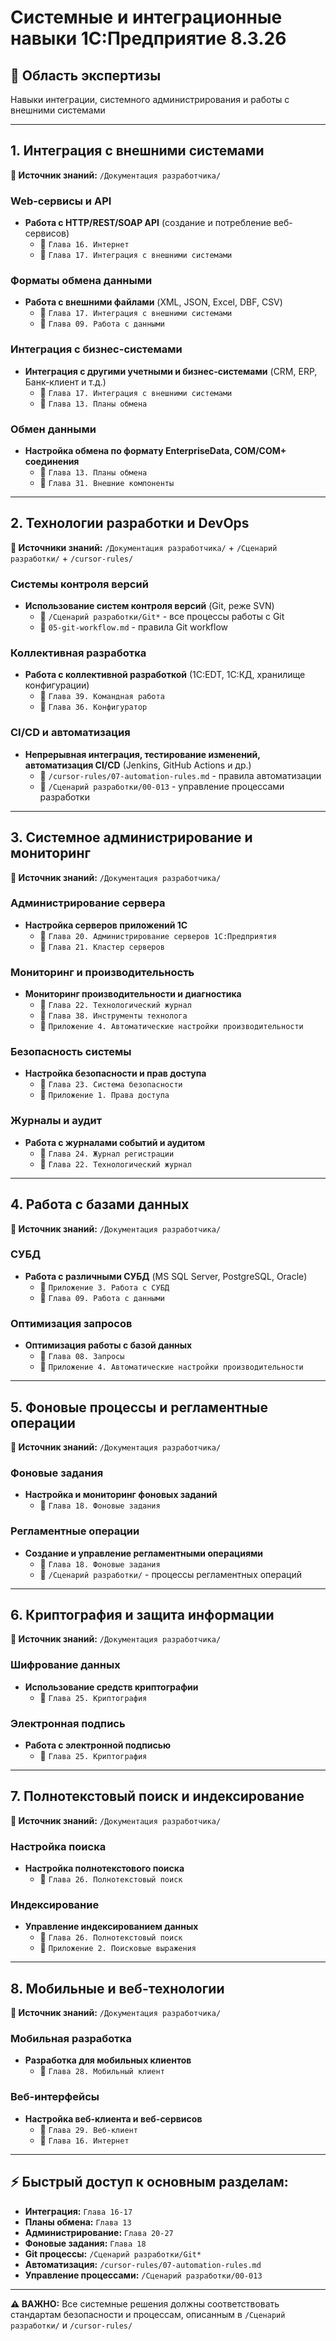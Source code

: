 # Системные и интеграционные навыки 1С:Предприятие 8.3.26

## 🎯 Область экспертизы
Навыки интеграции, системного администрирования и работы с внешними системами

---

## 1. Интеграция с внешними системами

**📁 Источник знаний:** `/Документация разработчика/`

### Web-сервисы и API
- **Работа с HTTP/REST/SOAP API** (создание и потребление веб-сервисов)
  - 📍 `Глава 16. Интернет`
  - 📍 `Глава 17. Интеграция с внешними системами`

### Форматы обмена данными
- **Работа с внешними файлами** (XML, JSON, Excel, DBF, CSV)
  - 📍 `Глава 17. Интеграция с внешними системами`
  - 📍 `Глава 09. Работа с данными`

### Интеграция с бизнес-системами
- **Интеграция с другими учетными и бизнес-системами** (CRM, ERP, Банк-клиент и т.д.)
  - 📍 `Глава 17. Интеграция с внешними системами`
  - 📍 `Глава 13. Планы обмена`

### Обмен данными
- **Настройка обмена по формату EnterpriseData, COM/COM+ соединения**
  - 📍 `Глава 13. Планы обмена`
  - 📍 `Глава 31. Внешние компоненты`

---

## 2. Технологии разработки и DevOps

**📁 Источники знаний:** `/Документация разработчика/` + `/Сценарий разработки/` + `/cursor-rules/`

### Системы контроля версий
- **Использование систем контроля версий** (Git, реже SVN)
  - 📍 `/Сценарий разработки/Git*` - все процессы работы с Git
  - 📍 `05-git-workflow.md` - правила Git workflow

### Коллективная разработка
- **Работа с коллективной разработкой** (1С:EDT, 1С:КД, хранилище конфигурации)
  - 📍 `Глава 39. Командная работа`
  - 📍 `Глава 36. Конфигуратор`

### CI/CD и автоматизация
- **Непрерывная интеграция, тестирование изменений, автоматизация CI/CD** (Jenkins, GitHub Actions и др.)
  - 📍 `/cursor-rules/07-automation-rules.md` - правила автоматизации
  - 📍 `/Сценарий разработки/00-013` - управление процессами разработки

---

## 3. Системное администрирование и мониторинг

**📁 Источник знаний:** `/Документация разработчика/`

### Администрирование сервера
- **Настройка серверов приложений 1С**
  - 📍 `Глава 20. Администрирование серверов 1С:Предприятия`
  - 📍 `Глава 21. Кластер серверов`

### Мониторинг и производительность
- **Мониторинг производительности и диагностика**
  - 📍 `Глава 22. Технологический журнал`
  - 📍 `Глава 38. Инструменты технолога`
  - 📍 `Приложение 4. Автоматические настройки производительности`

### Безопасность системы
- **Настройка безопасности и прав доступа**
  - 📍 `Глава 23. Система безопасности`
  - 📍 `Приложение 1. Права доступа`

### Журналы и аудит
- **Работа с журналами событий и аудитом**
  - 📍 `Глава 24. Журнал регистрации`
  - 📍 `Глава 22. Технологический журнал`

---

## 4. Работа с базами данных

**📁 Источник знаний:** `/Документация разработчика/`

### СУБД
- **Работа с различными СУБД** (MS SQL Server, PostgreSQL, Oracle)
  - 📍 `Приложение 3. Работа с СУБД`
  - 📍 `Глава 09. Работа с данными`

### Оптимизация запросов
- **Оптимизация работы с базой данных**
  - 📍 `Глава 08. Запросы`
  - 📍 `Приложение 4. Автоматические настройки производительности`

---

## 5. Фоновые процессы и регламентные операции

**📁 Источник знаний:** `/Документация разработчика/`

### Фоновые задания
- **Настройка и мониторинг фоновых заданий**
  - 📍 `Глава 18. Фоновые задания`

### Регламентные операции
- **Создание и управление регламентными операциями**
  - 📍 `Глава 18. Фоновые задания`
  - 📍 `/Сценарий разработки/` - процессы регламентных операций

---

## 6. Криптография и защита информации

**📁 Источник знаний:** `/Документация разработчика/`

### Шифрование данных
- **Использование средств криптографии**
  - 📍 `Глава 25. Криптография`

### Электронная подпись
- **Работа с электронной подписью**
  - 📍 `Глава 25. Криптография`

---

## 7. Полнотекстовый поиск и индексирование

**📁 Источник знаний:** `/Документация разработчика/`

### Настройка поиска
- **Настройка полнотекстового поиска**
  - 📍 `Глава 26. Полнотекстовый поиск`

### Индексирование
- **Управление индексированием данных**
  - 📍 `Глава 26. Полнотекстовый поиск`
  - 📍 `Приложение 2. Поисковые выражения`

---

## 8. Мобильные и веб-технологии

**📁 Источник знаний:** `/Документация разработчика/`

### Мобильная разработка
- **Разработка для мобильных клиентов**
  - 📍 `Глава 28. Мобильный клиент`

### Веб-интерфейсы
- **Настройка веб-клиента и веб-сервисов**
  - 📍 `Глава 29. Веб-клиент`
  - 📍 `Глава 16. Интернет`

---

## ⚡ Быстрый доступ к основным разделам:

- **Интеграция:** `Глава 16-17`
- **Планы обмена:** `Глава 13`
- **Администрирование:** `Глава 20-27`
- **Фоновые задания:** `Глава 18`
- **Git процессы:** `/Сценарий разработки/Git*`
- **Автоматизация:** `/cursor-rules/07-automation-rules.md`
- **Управление процессами:** `/Сценарий разработки/00-013`

---

**⚠️ ВАЖНО:** Все системные решения должны соответствовать стандартам безопасности и процессам, описанным в `/Сценарий разработки/` и `/cursor-rules/`